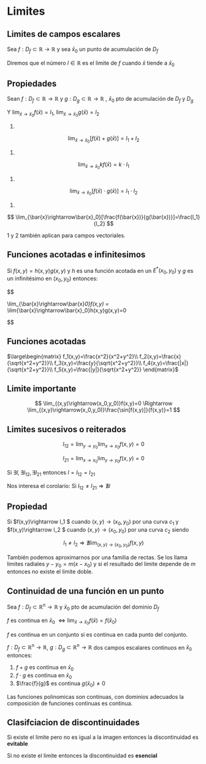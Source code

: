 
# Limites

## Limites de campos escalares

Sea $f: D_f \subset \mathbb{R} \rightarrow \mathbb{R}$ y sea $\bar{x}_0$
un punto de acumulación de $D_f$

Diremos que el número $l \in \mathbb{R}$ es el limite de $f$ cuando
$\bar{x}$ tiende a $\bar{x}_0$

## Propiedades

Sean $f: D_f \subset \mathbb{R} \rightarrow \mathbb{R}$ y
$g: D_g \subset \mathbb{R} \rightarrow \mathbb{R}$ , $\bar{x}_0$ pto de
acumulación de $D_f$ y $D_g$

Y $\lim_{\bar{x}\rightarrow\bar{x}_0}f(\bar{x}) = l_1$,
$\lim_{\bar{x}\rightarrow\bar{x}_0}g(\bar{x}) = l_2$

1.

$$
\lim_{\bar{x}\rightarrow\bar{x}_0}[f(\bar{x})+g(\bar{x})] = l_1 + l_2
$$

1.

$$
\lim_{\bar{x}\rightarrow\bar{x}_0}kf(\bar{x})=k \cdot l_1
$$

1.

$$
\lim_{\bar{x}\rightarrow\bar{x}_0}[f(\bar{x})\cdot g(\bar{x})]=l_1 \cdot l_2
$$

1.

$$
\lim_{\bar{x}\rightarrow\bar{x}_0}[\frac{f(\bar{x})}{g(\bar{x})}]=\frac{l_1}{l_2}
$$

1 y 2 también aplican para campos vectoriales.

## Funciones acotadas e infinitesimos

Si $f(x,y) = h(x,y)g(x,y)$ y $h$ es una función acotada en un
$E^*(x_0,y_0)$ y $g$ es un infinitésimo en $(x_0,y_0)$ entonces:

$$

\lim_{\bar{x}\rightarrow\bar{x}_0}f(x,y) = \lim_{\bar{x}\rightarrow\bar{x}_0}h(x,y)g(x,y)=0

$$

## Funciones acotadas

$\large\begin{matrix} f_1(x,y)=\frac{x^2}{x^2+y^2}\\ f_2(x,y)=\frac{x}{\sqrt{x^2+y^2}}\\ f_3(x,y)=\frac{y}{\sqrt{x^2+y^2}}\\ f_4(x,y)=\frac{|x|}{\sqrt{x^2+y^2}}\\ f_5(x,y)=\frac{|y|}{\sqrt{x^2+y^2}} \end{matrix}$

## Limite importante

$$
\lim_{(x,y)\rightarrow(x_0,y_0)}f(x,y)=0 \Rightarrow \lim_{(x,y)\rightarrow(x_0,y_0)}\frac{\sin[f(x,y)]}{f(x,y)}=1
$$

## Limites sucesivos o reiterados

$$
l_{12} = \lim_{y\rightarrow y_0}\lim_{x\rightarrow x_0}f(x,y)=0
$$

$$
l_{21} = \lim_{x\rightarrow x_0}\lim_{y\rightarrow y_0}f(x,y)=0
$$

Si $\exists l, \exists l_{12}, \exists l_{21}$ entonces
$l=l_{12}=l_{21}$

Nos interesa el corolario: Si $l_{12}\neq l_{21}\Rightarrow \nexists l$

## Propiedad

Si \$f(x,y)\\rightarrow l_1 \$ cuando $(x,y)\rightarrow(x_0,y_0)$ por
una curva $c_1$ y \$f(x,y)\\rightarrow l_2 \$ cuando
$(x,y)\rightarrow(x_0,y_0)$ por una curva $c_2$ siendo

$$
l_1 \neq l_2 \Rightarrow \nexists \lim_{(x,y)\rightarrow(x_0,y_0)}f (x,y)
$$

También podemos aproximarnos por una familia de rectas. Se los llama
limites radiales $y-y_0 = m(x-x_0)$ y si el resultado del limite depende
de $m$ entonces no existe el limite doble.

## Continuidad de una función en un punto

Sea $f: D_f \subset \mathbb{R}^n \rightarrow \mathbb{R}$ y $\bar{x}_0$
pto de acumulación del dominio $D_f$

$f$ es continua en $\bar{x}_0$
$\Leftrightarrow \lim_{\bar{x}\rightarrow \bar{x}_0} f(\bar{x})=f(\bar{x}_0)$

$f$ es continua en un conjunto si es continua en cada punto del
conjunto.

$f: D_f \subset \mathbb{R}^n \rightarrow \mathbb{R}$,
$g: D_g \subset \mathbb{R}^n \rightarrow \mathbb{R}$ dos campos
escalares continuos en $\bar{x}_0$ entonces:

1. $f+g$ es continua en $\bar{x}_0$
2. $f\cdot g$ es continua en $\bar{x}_0$
3. $\frac{f}{g}$ es continua $g(\bar{x}_0)\neq 0$

Las funciones polinomicas son continuas, con dominios adecuados la
composición de funciones continuas es continua.

## Clasifciacion de discontinuidades

Si existe el limite pero no es igual a la imagen entonces la
discontinuidad es **evitable**

Si no existe el limite entonces la discontinuidad es **esencial**
